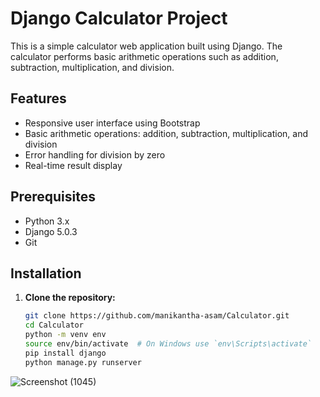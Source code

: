 # Django Calculator Project

This is a simple calculator web application built using Django. The calculator performs basic arithmetic operations such as addition, subtraction, multiplication, and division.

## Features

- Responsive user interface using Bootstrap
- Basic arithmetic operations: addition, subtraction, multiplication, and division
- Error handling for division by zero
- Real-time result display

## Prerequisites

- Python 3.x
- Django 5.0.3
- Git

## Installation

1. **Clone the repository:**

   ```bash
   git clone https://github.com/manikantha-asam/Calculator.git
   cd Calculator
   python -m venv env
   source env/bin/activate  # On Windows use `env\Scripts\activate`
   pip install django
   python manage.py runserver

![Screenshot (1045)](https://github.com/user-attachments/assets/b57a34d6-16ac-4504-97ee-5cc2fcb26e6b)


